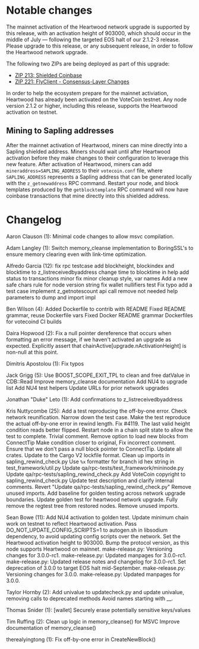 Notable changes
===============

The mainnet activation of the Heartwood network upgrade is supported by this
release, with an activation height of 903000, which should occur in the middle
of July — following the targeted EOS halt of our 2.1.2-3 release. Please upgrade
to this release, or any subsequent release, in order to follow the Heartwood
network upgrade.

The following two ZIPs are being deployed as part of this upgrade:

- [ZIP 213: Shielded Coinbase](https://zips.z.cash/zip-0213)
- [ZIP 221: FlyClient - Consensus-Layer Changes](https://zips.z.cash/zip-0221)

In order to help the ecosystem prepare for the mainnet activiation, Heartwood
has already been activated on the VoteCoin testnet. Any node version 2.1.2 or
higher, including this release, supports the Heartwood activation on testnet.

## Mining to Sapling addresses

After the mainnet activation of Heartwood, miners can mine directly into a
Sapling shielded address. Miners should wait until after Heartwood activation
before they make changes to their configuration to leverage this new feature.
After activation of Heartwood, miners can add `mineraddress=SAPLING_ADDRESS` to
their `votecoin.conf` file, where `SAPLING_ADDRESS` represents a Sapling address
that can be generated locally with the `z_getnewaddress` RPC command. Restart
your node, and block templates produced by the `getblocktemplate` RPC command
will now have coinbase transactions that mine directly into this shielded
address.

Changelog
=========

Aaron Clauson (1):
      Minimal code changes to allow msvc compilation.

Adam Langley (1):
      Switch memory_cleanse implementation to BoringSSL's to ensure memory clearing even with link-time optimization.

Alfredo Garcia (12):
      fix rpc testcase
      add blockheight, blockindex and blocktime to z_listreceivedbyaddress
      change time to blocktime in help
      add status to transactions
      minor fix
      minor cleanup style, var names
      Add a new safe chars rule for node version string
      fix wallet nullifiers test
      Fix typo
      add a test case
      implement z_getnotescount api call
      remove not needed help parameters to dump and import impl

Ben Wilson (4):
      Added Dockerfile to contrib with README
      Fixed README grammar, reuse Dockerfile vars
      Fixed Docker README grammar
      Dockerfiles for votecoind CI builds

Daira Hopwood (2):
      Fix a null pointer dereference that occurs when formatting an error message, if we haven't activated an upgrade as expected.
      Explicitly assert that chainActive[upgrade.nActivationHeight] is non-null at this point.

Dimitris Apostolou (1):
      Fix typos

Jack Grigg (5):
      Use BOOST_SCOPE_EXIT_TPL to clean and free datValue in CDB::Read
      Improve memory_cleanse documentation
      Add NU4 to upgrade list
      Add NU4 test helpers
      Update URLs for prior network upgrades

Jonathan "Duke" Leto (1):
      Add confirmations to z_listreceivedbyaddress

Kris Nuttycombe (25):
      Add a test reproducing the off-by-one error.
      Check network reunification.
      Narrow down the test case.
      Make the test reproduce the actual off-by-one error in rewind length.
      Fix #4119.
      The last valid height condition reads better flipped.
      Restart node in a chain split state to allow the test to complete.
      Trivial comment.
      Remove option to load new blocks from ConnectTip
      Make condition closer to original, Fix incorrect comment.
      Ensure that we don't pass a null block pointer to ConnectTip.
      Update all crates.
      Update to the Cargo V2 lockfile format.
      Clean up imports in sapling_rewind_check.py
      Use `%x` formatter for branch id hex string in test_framework/util.py
      Update qa/rpc-tests/test_framework/mininode.py
      Update qa/rpc-tests/sapling_rewind_check.py
      Add VoteCoin copyright to sapling_rewind_check.py
      Update test description and clarify internal comments.
      Revert "Update qa/rpc-tests/sapling_rewind_check.py"
      Remove unused imports.
      Add baseline for golden testing across network upgrade boundaries.
      Update golden test for heartwood network upgrade.
      Fully remove the regtest tree from restored nodes.
      Remove unused imports.

Sean Bowe (11):
      Add NU4 activation to golden test.
      Update minimum chain work on testnet to reflect Heartwood activation.
      Pass DO_NOT_UPDATE_CONFIG_SCRIPTS=1 to autogen.sh in libsodium dependency, to avoid updating config scripts over the network.
      Set the Heartwood activation height to 903000.
      Bump the protocol version, as this node supports Heartwood on mainnet.
      make-release.py: Versioning changes for 3.0.0-rc1.
      make-release.py: Updated manpages for 3.0.0-rc1.
      make-release.py: Updated release notes and changelog for 3.0.0-rc1.
      Set deprecation of 3.0.0 to target EOS halt mid-September.
      make-release.py: Versioning changes for 3.0.0.
      make-release.py: Updated manpages for 3.0.0.

Taylor Hornby (2):
      Add univalue to updatecheck.py and update univalue, removing calls to deprecated methods
      Avoid names starting with __.

Thomas Snider (1):
      [wallet] Securely erase potentially sensitive keys/values

Tim Ruffing (2):
      Clean up logic in memory_cleanse() for MSVC
      Improve documentation of memory_cleanse()

therealyingtong (1):
      Fix off-by-one error in CreateNewBlock()


